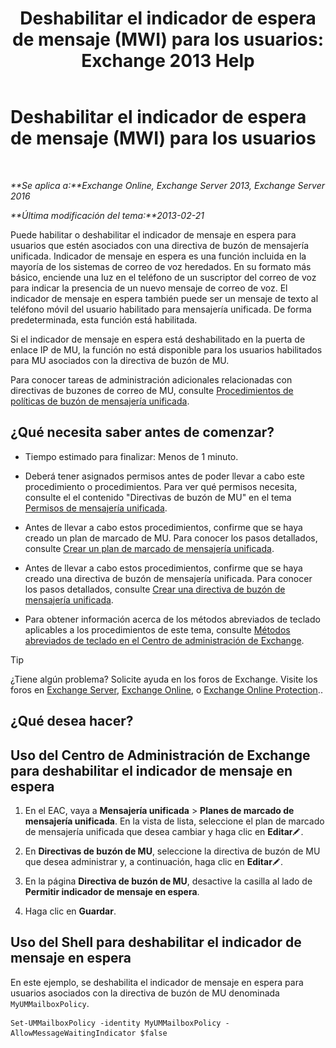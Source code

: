 ﻿---
title: 'Deshabilitar el indicador de espera de mensaje (MWI) para los usuarios: Exchange 2013 Help'
TOCTitle: Deshabilitar el indicador de espera de mensaje (MWI) para los usuarios
ms:assetid: 51cd6dc4-11d1-4eb9-a6c6-1965fcd24267
ms:mtpsurl: https://technet.microsoft.com/es-es/library/JJ673525(v=EXCHG.150)
ms:contentKeyID: 50556806
ms.date: 05/22/2018
mtps_version: v=EXCHG.150
ms.translationtype: MT
---

# Deshabilitar el indicador de espera de mensaje (MWI) para los usuarios

 

_**Se aplica a:**Exchange Online, Exchange Server 2013, Exchange Server 2016_

_**Última modificación del tema:**2013-02-21_

Puede habilitar o deshabilitar el indicador de mensaje en espera para usuarios que estén asociados con una directiva de buzón de mensajería unificada. Indicador de mensaje en espera es una función incluida en la mayoría de los sistemas de correo de voz heredados. En su formato más básico, enciende una luz en el teléfono de un suscriptor del correo de voz para indicar la presencia de un nuevo mensaje de correo de voz. El indicador de mensaje en espera también puede ser un mensaje de texto al teléfono móvil del usuario habilitado para mensajería unificada. De forma predeterminada, esta función está habilitada.

Si el indicador de mensaje en espera está deshabilitado en la puerta de enlace IP de MU, la función no está disponible para los usuarios habilitados para MU asociados con la directiva de buzón de MU.

Para conocer tareas de administración adicionales relacionadas con directivas de buzones de correo de MU, consulte [Procedimientos de políticas de buzón de mensajería unificada](um-mailbox-policy-procedures-exchange-2013-help.md).

## ¿Qué necesita saber antes de comenzar?

  - Tiempo estimado para finalizar: Menos de 1 minuto.

  - Deberá tener asignados permisos antes de poder llevar a cabo este procedimiento o procedimientos. Para ver qué permisos necesita, consulte el el contenido "Directivas de buzón de MU" en el tema [Permisos de mensajería unificada](unified-messaging-permissions-exchange-2013-help.md).

  - Antes de llevar a cabo estos procedimientos, confirme que se haya creado un plan de marcado de MU. Para conocer los pasos detallados, consulte [Crear un plan de marcado de mensajería unificada](create-a-um-dial-plan-exchange-2013-help.md).

  - Antes de llevar a cabo estos procedimientos, confirme que se haya creado una directiva de buzón de mensajería unificada. Para conocer los pasos detallados, consulte [Crear una directiva de buzón de mensajería unificada](create-a-um-mailbox-policy-exchange-2013-help.md).

  - Para obtener información acerca de los métodos abreviados de teclado aplicables a los procedimientos de este tema, consulte [Métodos abreviados de teclado en el Centro de administración de Exchange](keyboard-shortcuts-in-the-exchange-admin-center-exchange-online-protection-help.md).


> [!TIP]
> ¿Tiene algún problema? Solicite ayuda en los foros de Exchange. Visite los foros en <A href="https://go.microsoft.com/fwlink/p/?linkid=60612">Exchange Server</A>, <A href="https://go.microsoft.com/fwlink/p/?linkid=267542">Exchange Online</A>, o <A href="https://go.microsoft.com/fwlink/p/?linkid=285351">Exchange Online Protection</A>..



## ¿Qué desea hacer?

## Uso del Centro de Administración de Exchange para deshabilitar el indicador de mensaje en espera

1.  En el EAC, vaya a **Mensajería unificada** \> **Planes de marcado de mensajería unificada**. En la vista de lista, seleccione el plan de marcado de mensajería unificada que desea cambiar y haga clic en **Editar**![Icono Editar](images/Bb124582.6f53ccb2-1f13-4c02-bea0-30690e6ea71d(EXCHG.150).gif "Icono Editar").

2.  En **Directivas de buzón de MU**, seleccione la directiva de buzón de MU que desea administrar y, a continuación, haga clic en **Editar**![Icono Editar](images/Bb124582.6f53ccb2-1f13-4c02-bea0-30690e6ea71d(EXCHG.150).gif "Icono Editar").

3.  En la página **Directiva de buzón de MU**, desactive la casilla al lado de **Permitir indicador de mensaje en espera**.

4.  Haga clic en **Guardar**.

## Uso del Shell para deshabilitar el indicador de mensaje en espera

En este ejemplo, se deshabilita el indicador de mensaje en espera para usuarios asociados con la directiva de buzón de MU denominada `MyUMMailboxPolicy`.

    Set-UMMailboxPolicy -identity MyUMMailboxPolicy -AllowMessageWaitingIndicator $false


